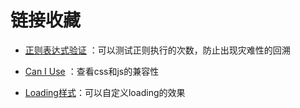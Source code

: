 # 链接收藏

- [正则表达式验证](https://regex101.com/)  ：可以测试正则执行的次数，防止出现灾难性的回溯

- [Can I Use](https://caniuse.com/) ：查看css和js的兼容性

- [Loading样式](https://loading.io/)：可以自定义loading的效果

